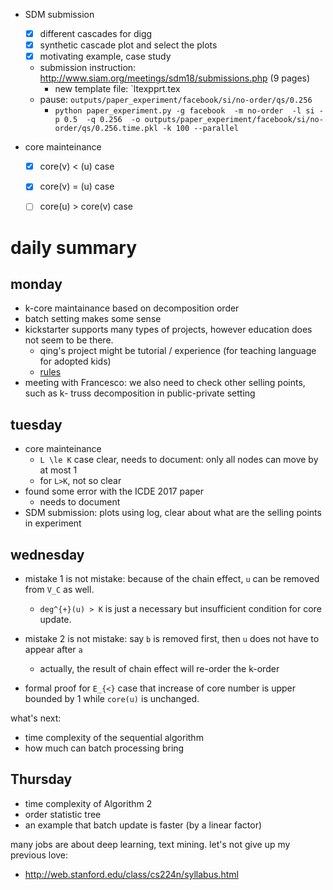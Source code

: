 - SDM submission
  - [X] different cascades for digg
  - [X] synthetic cascade plot and select the plots
  - [X] motivating example, case study
  - submission instruction: http://www.siam.org/meetings/sdm18/submissions.php (9 pages)
    - new template file: `ltexpprt.tex
  - pause: `outputs/paper_experiment/facebook/si/no-order/qs/0.256`
    - `python paper_experiment.py -g facebook  -m no-order  -l si -p 0.5  -q 0.256  -o outputs/paper_experiment/facebook/si/no-order/qs/0.256.time.pkl -k 100 --parallel`



- core mainteinance
  - [X] core(v) < (u) case
  - [X] core(v) = (u) case
  - [ ] core(u) > core(v) case


# daily summary

## monday

- k-core maintainance based on decomposition order
- batch setting makes some sense
- kickstarter supports many types of projects, however education does not seem to be there. 
  - qing's project might be tutorial / experience (for teaching language for adopted kids)
  - [rules](https://www.kickstarter.com/rules)
- meeting with Francesco: we also need to check other selling points, such as k- truss decomposition in public-private setting



## tuesday

- core mainteinance
  - `L \le K` case clear, needs to document: only all nodes can move by at most 1
  - for `L>K`, not so clear
- found some error with the ICDE 2017 paper
  - needs to document
- SDM submission: plots using log, clear about what are the selling points in experiment

## wednesday


- mistake 1 is not mistake: because of the chain effect, `u` can be removed from `V_C` as well. 
  - `deg^{+}(u) > K` is just a necessary but insufficient condition for core update. 
- mistake 2 is not mistake: say `b` is removed first, then `u` does not have to appear after `a`
  - actually, the result of chain effect will re-order the k-order

- formal proof for `E_{<}` case that increase of core number is upper bounded by 1 while `core(u)` is unchanged. 

what's next:

- time complexity of the sequential algorithm
- how much can batch processing bring

## Thursday

- time complexity of Algorithm 2
- order statistic tree
- an example that batch update is faster (by a linear factor)

many jobs are about deep learning, text mining. let's not give up my previous love:

- http://web.stanford.edu/class/cs224n/syllabus.html
